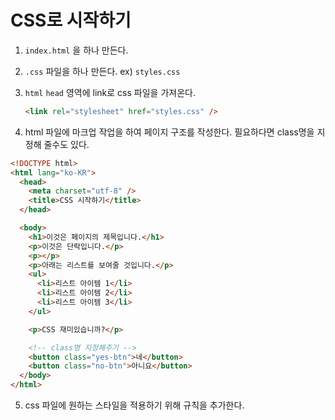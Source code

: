 # CSS로 시작하기

1. `index.html` 을 하나 만든다.
2. `.css` 파일을 하나 만든다. ex) `styles.css`
3. `html` `head` 영역에 link로 css 파일을 가져온다.

   ```html
   <link rel="stylesheet" href="styles.css" />
   ```

4. html 파일에 마크업 작업을 하여 페이지 구조를 작성한다. 필요하다면 class명을 지정해 줄수도 있다.

```html
<!DOCTYPE html>
<html lang="ko-KR">
  <head>
    <meta charset="utf-8" />
    <title>CSS 시작하기</title>
  </head>

  <body>
    <h1>이것은 페이지의 제목입니다.</h1>
    <p>이것은 단락입니다.</p>
    <p></p>
    <p>아래는 리스트를 보여줄 것입니다.</p>
    <ul>
      <li>리스트 아이템 1</li>
      <li>리스트 아이템 2</li>
      <li>리스트 아이템 3</li>
    </ul>

    <p>CSS 재미있습니까?</p>

    <!-- class명 지정해주기 -->
    <button class="yes-btn">네</button>
    <button class="no-btn">아니요</button>
  </body>
</html>
```

5. css 파일에 원하는 스타일을 적용하기 위해 규칙을 추가한다.
